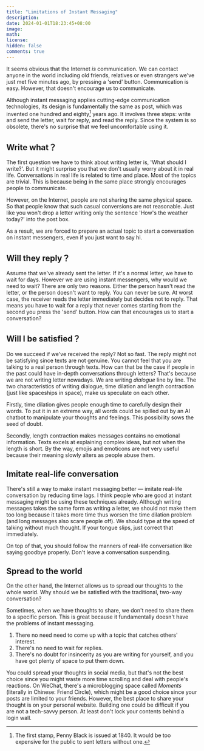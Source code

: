 ```yaml
---
title: "Limitations of Instant Messaging"
description: 
date: 2024-01-01T18:23:45+08:00
image: 
math: 
license: 
hidden: false
comments: true
---
```


It seems obvious that the Internet *is* communication. We can contact anyone in the world including old friends, relatives or even strangers we've just met five minutes ago, by pressing a 'send' button. Communication is easy. However, that doesn't encourage us to communicate.

Although instant messaging applies cutting-edge communication technologies, its design is fundamentally the same as post, which was invented one hundred and eighty[^1] years ago. It involves three steps: write and send the letter, wait for reply, and read the reply. Since the system is so obsolete, there's no surprise that we feel uncomfortable using it.

## Write what？

The first question we have to think about writing letter is, 'What should I write?'. But it might surprise you that we don't usually worry about it in real life. Conversations in real life is related to time and place. Most of the topics are trivial. This is because being in the same place strongly encourages people to communicate. 

However, on the Internet, people are not sharing the same physical space. So that people know that such casual conversions are not reasonable. Just like you won't drop a letter writing only the sentence 'How's the weather today?' into the post box. 

As a result, we are forced to prepare an actual topic to start a conversation on instant messengers, even if you just want to say hi.

## Will they reply？

Assume that we've already sent the letter. If it's a normal letter, we have to wait for days. However we are using instant messengers, why would we need to wait?  There are only two reasons. Either the person hasn't read the letter, or the person doesn't want to reply. You can never be sure. At worst case, the receiver reads the letter immediately but decides not to reply. That means you have to wait for a reply that never comes starting from the second you press the 'send' button. How can that encourages us to start a conversation?

## Will I be satisfied？

Do we succeed if we've received the reply? Not so fast. The reply might not be satisfying since texts are not genuine. You cannot feel that you are talking to a real person through texts. How can that be the case if people in the past could have in-depth conversations through letters? That's because we are not writing letter nowadays. We are writing *dialogue* line by line. The two characteristics of writing dialogue, time dilation and length contraction (just like spaceships in space), make us speculate on each other.

Firstly, time dilation gives people enough time to carefully design their words. To put it in an extreme way, all words could be spilled out by an AI chatbot to manipulate your thoughts and feelings. This possibility sows the seed of doubt. 

Secondly, length contraction makes messages contains no emotional information. Texts excels at explaining complex ideas, but not when the length is short. By the way, emojis and emoticons are not very useful because their meaning slowly alters as people abuse them. 

## Imitate real-life conversation

There's still a way to make instant messaging better — imitate real-life conversation by reducing time lags. I think people who are good at instant messaging might be using these techniques already. Although writing messages takes the same form as writing a letter, we should not make them too long because it takes more time thus worsen the time dilation problem (and long messages also scare people off). We should type at the speed of talking without much thought. If your tongue slips, just correct that immediately.

On top of that, you should follow the manners of real-life conversation like saying goodbye properly. Don't leave a conversation suspending.

## Spread to the world

On the other hand, the Internet allows us to spread our thoughts to the whole world. Why should we be satisfied with the traditional, two-way conversation?

Sometimes, when we have thoughts to share, we don't need to share them to a specific person. This is great because it fundamentally doesn't have the problems of instant messaging. 

1. There no need need to come up with a topic that catches others' interest.
2. There's no need to wait for replies.
3. There's no doubt for insincerity as you are writing for yourself, and you have got plenty of space to put them down.

You could spread your thoughts in social media, but that's not the best choice since you might waste more time scrolling and deal with people's reactions. On WeChat, there's a microblogging space called *Moments* (literally in Chinese: Friend Circle), which might be a good choice since your posts are limited to your friends. However, the best place to share your thought is on your personal website. Building one could be difficult if you are not a tech-savvy person. At least don't lock your contents behind a login wall. 

[^1]: The first stamp, Penny Black is issued at 1840. It would be too expensive for the public to sent letters without one.
